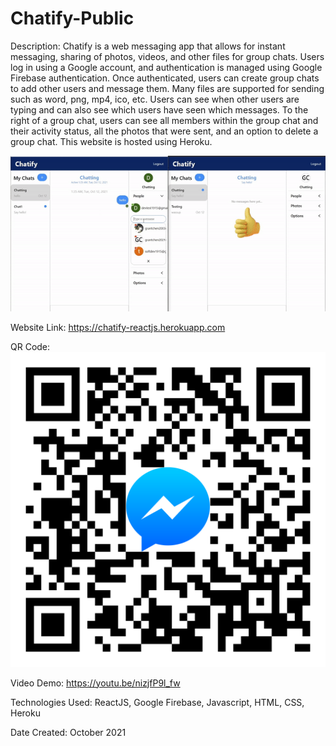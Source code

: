 # Chatify-Public

Description: Chatify is a web messaging app that allows for instant messaging, sharing of photos, videos, and other files for group chats. Users log in using a Google account, and authentication is managed using Google Firebase authentication. Once authenticated, users can create group chats to add other users and message them. Many files are supported for sending such as word, png, mp4, ico, etc. Users can see when other users are typing and can also see which users have seen which messages. To the right of a group chat, users can see all members within the group chat and their activity status, all the photos that were sent, and an option to delete a group chat. This website is hosted using Heroku.

![Alt Text](https://github.com/ChenGrant/Chatify-Public/blob/2bfaaf7f78d4795033a2a7b89b74d634202e0333/about/gif.gif)

Website Link: https://chatify-reactjs.herokuapp.com

QR Code: 
![Alt Text](https://github.com/ChenGrant/Chatify-Public/blob/2bfaaf7f78d4795033a2a7b89b74d634202e0333/about/qr-code.png)

Video Demo: https://youtu.be/nizjfP9l_fw

Technologies Used: ReactJS, Google Firebase, Javascript, HTML, CSS, Heroku

Date Created: October 2021
